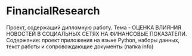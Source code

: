 # FinancialResearch
Проект, содержащий дипломную работу. Тема - ОЦЕНКА ВЛИЯНИЯ НОВОСТЕЙ В СОЦИАЛЬНЫХ СЕТЯХ НА ФИНАНСОВЫЕ ПОКАЗАТЕЛИ.
Содержание: проект приложения на языке Python, наборы данных, текст работы и сопровождающие документы (папка info)
